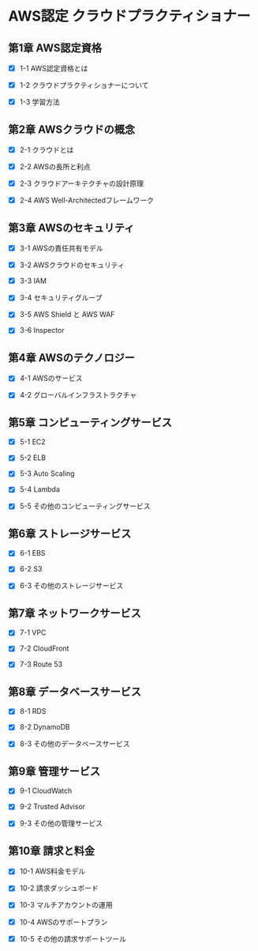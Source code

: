 # AWS認定 クラウドプラクティショナー

## 第1章 AWS認定資格

- [x] 1-1 AWS認定資格とは

- [x] 1-2 クラウドプラクティショナーについて

- [x] 1-3 学習方法

## 第2章 AWSクラウドの概念

- [x] 2-1 クラウドとは

- [x] 2-2 AWSの長所と利点

- [x] 2-3 クラウドアーキテクチャの設計原理

- [x] 2-4 AWS Well-Architectedフレームワーク

## 第3章 AWSのセキュリティ

- [x] 3-1 AWSの責任共有モデル

- [x] 3-2 AWSクラウドのセキュリティ

- [x] 3-3 IAM

- [x] 3-4 セキュリティグループ

- [x] 3-5 AWS Shield と AWS WAF

- [x] 3-6 Inspector

## 第4章 AWSのテクノロジー

- [x] 4-1 AWSのサービス

- [x] 4-2 グローバルインフラストラクチャ

## 第5章 コンピューティングサービス

- [x] 5-1 EC2

- [x] 5-2 ELB

- [x] 5-3 Auto Scaling

- [x] 5-4 Lambda

- [x] 5-5 その他のコンピューティングサービス

## 第6章 ストレージサービス

- [x] 6-1 EBS

- [x] 6-2 S3

- [x] 6-3 その他のストレージサービス

## 第7章 ネットワークサービス

- [x] 7-1 VPC

- [x] 7-2 CloudFront

- [x] 7-3 Route 53

## 第8章 データベースサービス

- [x] 8-1 RDS

- [x] 8-2 DynamoDB

- [x] 8-3 その他のデータベースサービス

## 第9章 管理サービス

- [x] 9-1 CloudWatch

- [x] 9-2 Trusted Advisor

- [x] 9-3 その他の管理サービス

## 第10章 請求と料金

- [x] 10-1 AWS料金モデル

- [x] 10-2 請求ダッシュボード

- [x] 10-3 マルチアカウントの運用

- [x] 10-4 AWSのサポートプラン

- [x] 10-5 その他の請求サポートツール
